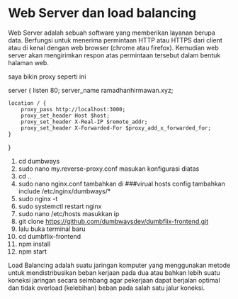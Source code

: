 # Web Server dan load balancing

Web Server adalah sebuah software yang memberikan layanan berupa data. Berfungsi untuk menerima permintaan HTTP atau HTTPS dari client atau di kenal dengan web browser (chrome atau firefox). Kemudian web server akan mengirimkan respon atas permintaan tersebut dalam bentuk halaman web.

saya bikin proxy seperti ini

server {
    listen 80;
    server_name ramadhanhirmawan.xyz;

    location / {
        proxy_pass http://localhost:3000;
        proxy_set_header Host $host;
        proxy_set_header X-Real-IP $remote_addr;
        proxy_set_header X-Forwarded-For $proxy_add_x_forwarded_for;
    }
}

1. cd dumbways
2. sudo nano my.reverse-proxy.conf masukan konfigurasi diatas
3. cd ..
4. sudo nano nginx.conf tambahkan di ###virual hosts config tambahkan include /etc/nginx/dumbways/*
5. sudo nginx -t
6. sudo systemctl restart nginx
7. sudo nano /etc/hosts masukkan ip
8. git clone https://github.com/dumbwaysdev/dumbflix-frontend.git
9. lalu buka terminal baru
10. cd dumbflix-frontend
11. npm install
12. npm start


Load Balancing adalah suatu jaringan komputer yang menggunakan metode untuk mendistribusikan beban kerjaan pada dua atau bahkan lebih suatu koneksi jaringan secara seimbang agar pekerjaan dapat berjalan optimal dan tidak overload (kelebihan) beban pada salah satu jalur koneksi.
